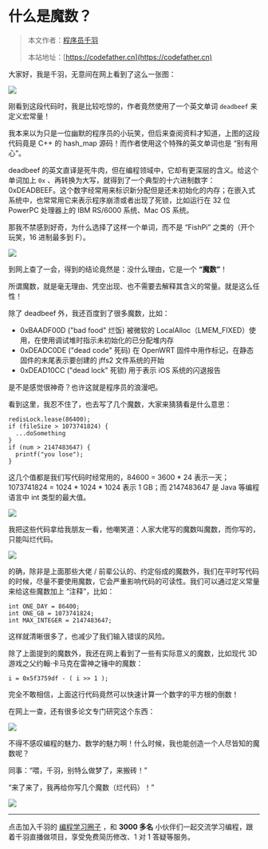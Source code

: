 # 什么是魔数？

> 本文作者：[程序员千羽](https://yuyuanweb.feishu.cn/wiki/Abldw5WkjidySxkKxU2cQdAtnah)
>
> 本站地址：[https://codefather.cn](https://codefather.cn)

大家好，我是千羽，无意间在网上看到了这么一张图：

![](https://pic.yupi.icu/5563/202311071357358.png)

刚看到这段代码时，我是比较吃惊的，作者竟然使用了一个英文单词 `deadbeef` 来定义宏常量！

我本来以为只是一位幽默的程序员的小玩笑，但后来查阅资料才知道，上图的这段代码竟是 C++ 的 hash_map 源码！而作者使用这个特殊的英文单词也是 “别有用心”。

deadbeef  的英文直译是死牛肉，但在编程领域中，它却有更深层的含义。给这个单词加上 `0x` 、再转换为大写，就得到了一个典型的十六进制数字：0xDEADBEEF。这个数字经常用来标识新分配但是还未初始化的内存；在嵌入式系统中，也常常用它来表示程序崩溃或者出现了死锁，比如运行在 32 位 PowerPC 处理器上的 IBM RS/6000 系统、Mac OS 系统。

那我不禁感到好奇，为什么选择了这样一个单词，而不是 “FishPi” 之类的（开个玩笑，16 进制最多到 F）。

![](https://pic.yupi.icu/5563/202311071357076.png)

到网上查了一会，得到的结论竟然是：没什么理由，它是一个 **“魔数”**！

所谓魔数，就是毫无理由、凭空出现、也不需要去解释其含义的常量。就是这么任性！

除了 deadbeef 外，我还百度到了很多魔数，比如：

- 0xBAADF00D ("bad food" 烂饭) 被微软的 LocalAlloc（LMEM_FIXED）使用，在使用调试堆时指示未初始化的已分配堆内存
- 0xDEADC0DE ("dead code" 死码) 在 OpenWRT 固件中用作标记，在静态固件的末尾表示要创建的 jffs2 文件系统的开始
- 0xDEAD10CC ("dead lock" 死锁)  用于表示 iOS 系统的闪退报告

是不是感觉很神奇？也许这就是程序员的浪漫吧。

看到这里，我忍不住了，也去写了几个魔数，大家来猜猜看是什么意思：

```
redisLock.lease(86400);
if (fileSize > 1073741824) {
  ...doSomething
}
if (num > 2147483647) {
  printf("you lose");
}
```

这几个值都是我们写代码时经常用的，84600 = 3600 * 24 表示一天；1073741824 = 1024 * 1024 * 1024 表示 1 GB；而 2147483647 是 Java 等编程语言中 int 类型的最大值。

![](https://pic.yupi.icu/5563/202311071357226.png)

我把这些代码拿给我朋友一看，他嘲笑道：人家大佬写的魔数叫魔数，而你写的，只能叫烂代码。

![](https://pic.yupi.icu/5563/202311071357499.png)

的确，除非是上面那些大佬 / 前辈公认的、约定俗成的魔数外，我们在平时写代码的时候，尽量不要使用魔数，它会严重影响代码的可读性。我们可以通过定义常量来给这些魔数加上 “注释”，比如：

```
int ONE_DAY = 86400;
int ONE_GB = 1073741824;
int MAX_INTEGER = 2147483647;
```

这样就清晰很多了，也减少了我们输入错误的风险。

除了上面提到的魔数外，我还在网上看到了一些有实际意义的魔数，比如现代 3D 游戏之父约翰·卡马克在雷神之锤中的魔数：

```
i = 0x5f3759df - ( i >> 1 );
```

完全不敢相信，上面这行代码竟然可以快速计算一个数字的平方根的倒数！

在网上一查，还有很多论文专门研究这个东西：

![](https://pic.yupi.icu/5563/202311071357398.png)

不得不感叹编程的魅力、数学的魅力啊！什么时候，我也能创造一个人尽皆知的魔数呢？

同事：“喂，千羽，别特么做梦了，来搬砖！”

“来了来了，我再给你写几个魔数（烂代码）！”

![](https://pic.yupi.icu/5563/202311071357242.png)



------


点击加入千羽的 [编程学习圈子](https://mp.weixin.qq.com/s?__biz=MzI1NDczNTAwMA==&mid=2247505617&idx=1&sn=73c5e2b1ad9b22d93e8fd6153199ab22&scene=21#wechat_redirect) ，和 **3000 多名** 小伙伴们一起交流学习编程，跟着千羽直播做项目，享受免费简历修改、1 对 1 答疑等服务。
